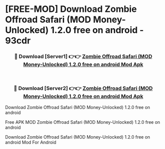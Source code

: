 # [FREE-MOD] Download Zombie Offroad Safari (MOD Money-Unlocked) 1.2.0 free on android - 93cdr


<div align="center">
<h3>🔴 Download [Server1] 👉👉 <a href="https://apk-comot.site?title=Zombie_Offroad_Safari_(MOD_Money-Unlocked)_1.2.0_free_on_android">Zombie Offroad Safari (MOD Money-Unlocked) 1.2.0 free on android Mod Apk</a></h3><br>

<h3>🔴 Download [Server2] 👉👉 <a href="https://apk-comot.site?title=Zombie_Offroad_Safari_(MOD_Money-Unlocked)_1.2.0_free_on_android">Zombie Offroad Safari (MOD Money-Unlocked) 1.2.0 free on android Mod Apk</a></h3>
</div>



Download Zombie Offroad Safari (MOD Money-Unlocked) 1.2.0 free on android 

Free APK MOD Zombie Offroad Safari (MOD Money-Unlocked) 1.2.0 free on android 

Download Zombie Offroad Safari (MOD Money-Unlocked) 1.2.0 free on android Mod For Android
